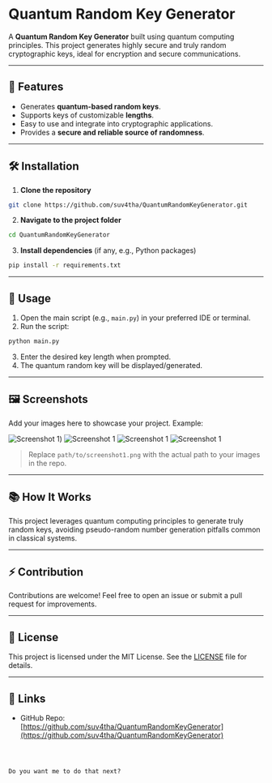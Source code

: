
# Quantum Random Key Generator

A **Quantum Random Key Generator** built using quantum computing principles. This project generates highly secure and truly random cryptographic keys, ideal for encryption and secure communications.

---

## 🌟 Features

- Generates **quantum-based random keys**.
- Supports keys of customizable **lengths**.
- Easy to use and integrate into cryptographic applications.
- Provides a **secure and reliable source of randomness**.

---

## 🛠️ Installation

1. **Clone the repository**

```bash
git clone https://github.com/suv4tha/QuantumRandomKeyGenerator.git
````

2. **Navigate to the project folder**

```bash
cd QuantumRandomKeyGenerator
```

3. **Install dependencies** (if any, e.g., Python packages)

```bash
pip install -r requirements.txt
```

---

## 🚀 Usage

1. Open the main script (e.g., `main.py`) in your preferred IDE or terminal.
2. Run the script:

```bash
python main.py
```

3. Enter the desired key length when prompted.
4. The quantum random key will be displayed/generated.

---

## 🖼️ Screenshots

Add your images here to showcase your project.
Example:

![Screenshot 1](QuantumRandomKeyGenerator/simu1.png))
![Screenshot 1]([path/to/screenshot1.png](https://github.com/suv4tha/QuantumRandomKeyGenerator/blob/main/simu2.png))
![Screenshot 1]([path/to/screenshot1.png](https://github.com/suv4tha/QuantumRandomKeyGenerator/blob/main/simu3.png))
![Screenshot 1]([path/to/screenshot1.png](https://github.com/suv4tha/QuantumRandomKeyGenerator/blob/main/simu4.png))

> Replace `path/to/screenshot1.png` with the actual path to your images in the repo.

---

## 📚 How It Works

This project leverages quantum computing principles to generate truly random keys, avoiding pseudo-random number generation pitfalls common in classical systems.

---

## ⚡ Contribution

Contributions are welcome! Feel free to open an issue or submit a pull request for improvements.

---

## 📄 License

This project is licensed under the MIT License. See the [LICENSE](LICENSE) file for details.

---

## 🔗 Links

* GitHub Repo: [https://github.com/suv4tha/QuantumRandomKeyGenerator](https://github.com/suv4tha/QuantumRandomKeyGenerator)

```

 

Do you want me to do that next?
```

